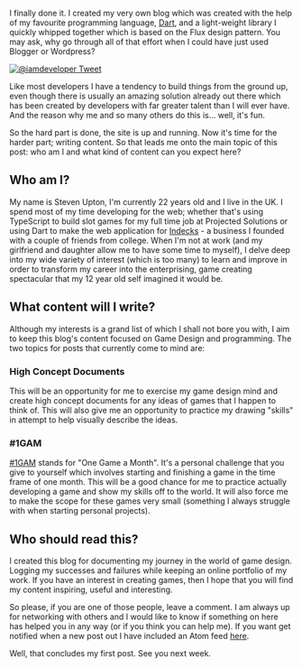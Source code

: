 I finally done it. I created my very own blog which was created with the help of my favourite programming language, [Dart][dartlang_site], and a light-weight library I quickly whipped together which is based on the Flux design pattern. You may ask, why go through all of that effort when I could have just used Blogger or Wordpress?

[![@iamdeveloper Tweet][tweet_image]][tweet_link]

Like most developers I have a tendency to build things from the ground up, even though there is usually an amazing solution already out there which has been created by developers with far greater talent than I will ever have. And the reason why me and so many others do this is... well, it's fun.  

So the hard part is done, the site is up and running. Now it's time for the harder part; writing content. So that leads me onto the main topic of this post: who am I and what kind of content can you expect here?

## Who am I?

My name is Steven Upton, I'm currently 22 years old and I live in the UK. I spend most of my time developing for the web; whether that's using TypeScript to build slot games for my full time job at Projected Solutions or using Dart to make the web application for [Indecks][indecks_site] - a business I founded with a couple of friends from college. When I'm not at work (and my girlfriend and daughter allow me to have some time to myself), I delve deep into my wide variety of interest (which is too many) to learn and improve in order to transform my career into the enterprising, game creating spectacular that my 12 year old self imagined it would be.

## What content will I write?

Although my interests is a grand list of which I shall not bore you with, I aim to keep this blog's content focused on Game Design and programming. The two topics for posts that currently come to mind are:

### High Concept Documents

This will be an opportunity for me to exercise my game design mind and create high concept documents for any ideas of games that I happen to think of. This will also give me an opportunity to practice my drawing "skills" in attempt to help visually describe the ideas.

### #1GAM

[#1GAM][1gam_site] stands for "One Game a Month". It's a personal challenge that you give to yourself which involves starting and finishing a game in the time frame of one month. This will be a good chance for me to practice actually developing a game and show my skills off to the world. It will also force me to make the scope for these games very small (something I always struggle with when starting personal projects).

## Who should read this?

I created this blog for documenting my journey in the world of game design. Logging my successes and failures while keeping an online portfolio of my work. If you have an interest in creating games, then I hope that you will find my content inspiring, useful and interesting.

So please, if you are one of those people, leave a comment. I am always up for networking with others and I would like to know if something on here has helped you in any way (or if you think you can help me). If you want get notified when a new post out I have included an Atom feed [here][feed_link].

Well, that concludes my first post. See you next week.

[indecks_site]: https://indecks.co
[dartlang_site]: https://dartlang.org

[tweet_image]: http://res.cloudinary.com/dyzej76ig/image/upload/v1503502474/my-first-blog-post/tweet.png
[tweet_link]: https://twitter.com/iamdevloper/status/743799765566054410

[1gam_site]: http://onegameamonth.com/

[feed_link]: https://raw.githubusercontent.com/stwupton/blog_posts/master/feed.xml
